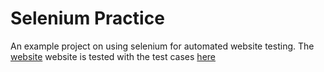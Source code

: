 # Selenium Practice
An example project on using selenium for automated website testing.
The [website](https://www.automationexercise.com/) website is tested with the test cases [here](https://www.automationexercise.com/test_cases) 

